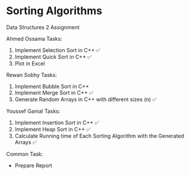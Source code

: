 # Sorting Algorithms
Data Structures 2 Assignment

Ahmed Ossama Tasks:

1. Implement Selection Sort in C++ ✅
2. Implement Quick Sort in C++ ✅
3. Plot in Excel

Rewan Sobhy Tasks: 

1. Implement Bubble Sort in C++
2. Implement Merge Sort in C++ ✅
3. Generate Random Arrays in C++ with different sizes (n) ✅

Youssef Gamal Tasks:

1. Implement Insertion Sort in C++ ✅
2. Implement Heap Sort in C++ ✅
3. Calculate Running time of Each Sorting Algorithm with the Generated Arrays ✅

Common Task:

- Prepare Report

